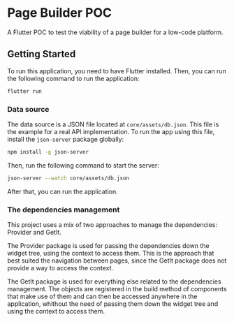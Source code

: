 # Page Builder POC

A Flutter POC to test the viability of a page builder for a low-code platform.

## Getting Started

To run this application, you need to have Flutter installed. Then, you can run the following command to run the application:

```bash
flutter run
```

### Data source

The data source is a JSON file located at `core/assets/db.json`. This file is the example for a real API implementation.
To run the app using this file, install the `json-server` package globally:

```bash
npm install -g json-server
```

Then, run the following command to start the server:

```bash
json-server --watch core/assets/db.json
```

After that, you can run the application.

### The dependencies management

This project uses a mix of two approaches to manage the dependencies:
Provider and GetIt.

The Provider package is used for passing the dependencies down the widget tree, using the context to access them. This is the approach that best suited the navigation between pages, since the GetIt package does not provide a way to access the context.

The GetIt package is used for everything else related to the dependencies management. The objects are registered in the build method of components that make use of them and can then be accessed anywhere in the application, whithout the need of passing them down the widget tree and using the context to access them.
